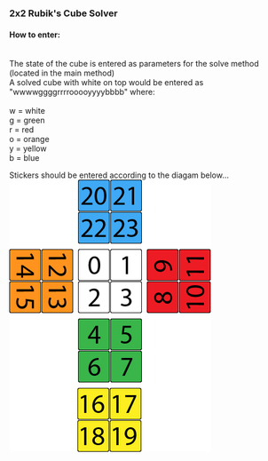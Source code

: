 <h3>2x2 Rubik's Cube Solver</h3>

<h4>How to enter:</h4><br>
The state of the cube is entered as parameters for the solve method (located in the main method)<br>
A solved cube with white on top would be entered as "wwwwggggrrrrooooyyyybbbb" where:<br><br>
w = white<br>
g = green<br>
r = red<br>
o = orange<br>
y = yellow<br>
b = blue<br>

Stickers should be entered according to the diagam below...<br>
<img src = "2x2_guide.png">